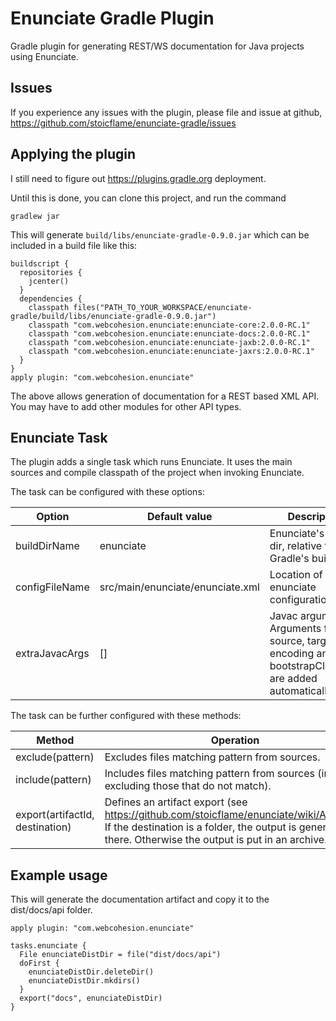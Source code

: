 # Enunciate Gradle Plugin

Gradle plugin for generating REST/WS documentation for Java projects using Enunciate.

## Issues

If you experience any issues with the plugin, please file and issue at github, https://github.com/stoicflame/enunciate-gradle/issues

## Applying the plugin

I still need to figure out https://plugins.gradle.org deployment.

Until this is done, you can clone this project, and run the command

```
gradlew jar
```

This will generate `build/libs/enunciate-gradle-0.9.0.jar` which can be included in a build file like this:

```
buildscript {
  repositories {
    jcenter()
  }
  dependencies {
    classpath files("PATH_TO_YOUR_WORKSPACE/enunciate-gradle/build/libs/enunciate-gradle-0.9.0.jar")
    classpath "com.webcohesion.enunciate:enunciate-core:2.0.0-RC.1"
    classpath "com.webcohesion.enunciate:enunciate-docs:2.0.0-RC.1"
    classpath "com.webcohesion.enunciate:enunciate-jaxb:2.0.0-RC.1"
    classpath "com.webcohesion.enunciate:enunciate-jaxrs:2.0.0-RC.1"
  }
}
apply plugin: "com.webcohesion.enunciate"
```

The above allows generation of documentation for a REST based XML API.
You may have to add other modules for other API types.


## Enunciate Task

The plugin adds a single task which runs Enunciate.
It uses the main sources and compile classpath of the project when invoking Enunciate.

The task can be configured with these options:

Option | Default value | Description
-------|---------------|-------------
buildDirName	| enunciate							| Enunciate's tmp dir, relative to Gradle's buildDir
configFileName	| src/main/enunciate/enunciate.xml	| Location of enunciate configuration file.
extraJavacArgs	| []								| Javac arguments. Arguments for source, target, encoding and bootstrapClasspath are added automatically.

The task can be further configured with these methods:

Method | Operation
-------|----------------
exclude(pattern) | Excludes files matching pattern from sources.
include(pattern) | Includes files matching pattern from sources (implicitly excluding those that do not match).
export(artifactId, destination) | Defines an artifact export (see https://github.com/stoicflame/enunciate/wiki/Artifacts). If the destination is a folder, the output is generated there. Otherwise the output is put in an archive.


## Example usage

This will generate the documentation artifact and copy it to the dist/docs/api folder.

```
apply plugin: "com.webcohesion.enunciate"
	   
tasks.enunciate {
  File enunciateDistDir = file("dist/docs/api")
  doFirst {
    enunciateDistDir.deleteDir()
    enunciateDistDir.mkdirs()
  }
  export("docs", enunciateDistDir)
}
```

